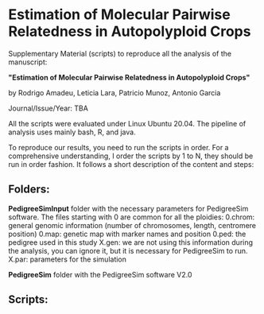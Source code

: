 # Estimation of Molecular Pairwise Relatedness in Autopolyploid Crops

Supplementary Material (scripts) to reproduce all the analysis of the manuscript:

**"Estimation of Molecular Pairwise Relatedness in Autopolyploid Crops"**

by Rodrigo Amadeu, Leticia Lara, Patricio Munoz, Antonio Garcia

Journal/Issue/Year: TBA

All the scripts were evaluated under Linux Ubuntu 20.04. The pipeline of analysis uses mainly bash, R, and java.

To reproduce our results, you need to run the scripts in order. For a comprehensive understanding, I order the scripts by 1 to N, they should be run in order fashion. It follows a short description of the content and steps:

## Folders:
**PedigreeSimInput** folder with the necessary parameters for PedigreeSim software. The files starting with 0 are common for all the ploidies:
0.chrom: general genomic information (number of chromosomes, length, centromere position)
0.map: genetic map with marker names and position
0.ped: the pedigree used in this study
X.gen: we are not using this information during the analysis, you can ignore it, but it is necessary for PedigreeSim to run.
X.par: parameters for the simulation

**PedigreeSim** folder with the PedigreeSim software V2.0

## Scripts:
